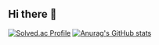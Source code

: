 ## Hi there 👋

<!--
**cupokki/cupokki** is a ✨ _special_ ✨ repository because its `README.md` (this file) appears on your GitHub profile.

Here are some ideas to get you started:

- 🔭 I’m currently working on ...
- 🌱 I’m currently learning ...
- 👯 I’m looking to collaborate on ...
- 🤔 I’m looking for help with ...
- 💬 Ask me about ...
- 📫 How to reach me: ...
- 😄 Pronouns: ...
- ⚡ Fun fact: ...
-->

[![Solved.ac Profile](http://mazassumnida.wtf/api/v2/generate_badge?boj=cupokki)](https://solved.ac/cupokki/)
[![Anurag's GitHub stats](https://github-readme-stats.vercel.app/api?cupokki=anuraghazra)](https://github.com/anuraghazra/github-readme-stats)
